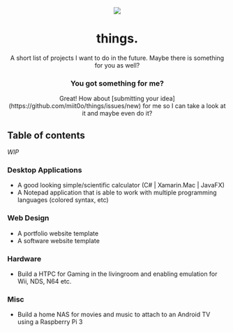 <div align="center">
  <a href="https://github.com/miit0o/things">
    <img src="https://cdn.rustige.me/things/feynman.png">
  </a>
  <br>
  
  <h1>things.</h1>
  <p>
    A short list of projects I want to do in the future. Maybe there is something for you as well?<br>
  </p>
  <h3>You got something for me?</h3>
  <p>Great! How about [submitting your idea](https://github.com/miit0o/things/issues/new) for me so I can take a look at it and maybe even do it?</p>
</div>

## Table of contents

*WIP*

### Desktop Applications
* A good looking simple/scientific calculator (C# | Xamarin.Mac | JavaFX)
* A Notepad application that is able to work with multiple programming languages (colored syntax, etc)

### Web Design
* A portfolio website template
* A software website template

### Hardware
* Build a HTPC for Gaming in the livingroom and enabling emulation for Wii, NDS, N64 etc.

### Misc
* Build a home NAS for movies and music to attach to an Android TV using a Raspberry Pi 3
